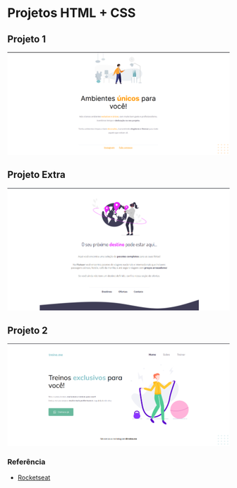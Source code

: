 # Projetos HTML + CSS

## Projeto 1

![Projeto 1](./img-readme/projeto-01.png)

## Projeto Extra

![Projeto Extra](img-readme/projeto-extra.png)

## Projeto 2

![Projeto 2](./img-readme/projeto-02.png)

### Referência

 - [Rocketseat](https://www.rocketseat.com.br)

